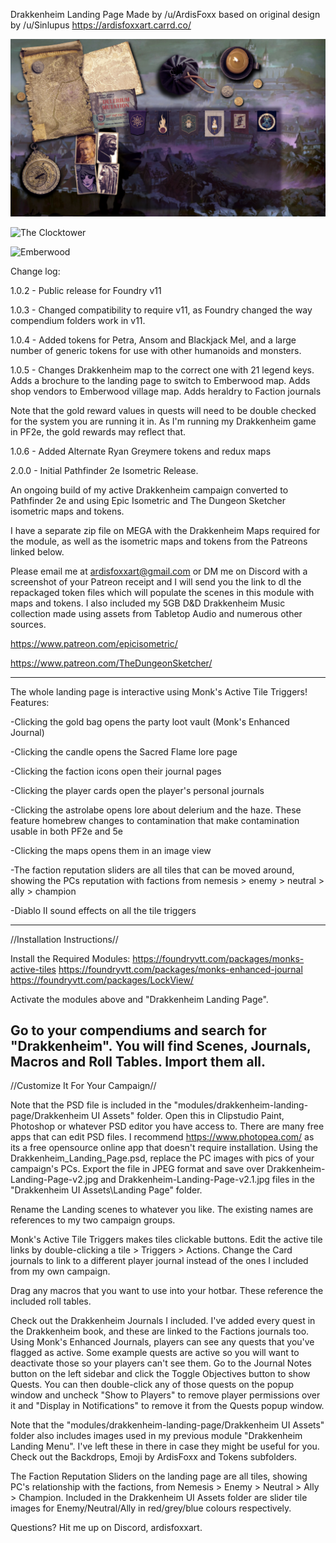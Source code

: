 Drakkenheim Landing Page
Made by /u/ArdisFoxx based on original design by /u/Sinlupus
https://ardisfoxxart.carrd.co/

![The Landing Page](https://github.com/ArdisFoxx/drakkenheim-landing-page/blob/a54158aeb005c406ea030c7dfd8c7b1e8c5d27b3/Drakkenheim%20UI%20Assets/Landing%20Page/Drakkenheim-Landing-Page-v2.jpg?raw=true)

![The Clocktower](https://github.com/ArdisFoxx/drakkenheim-landing-page/blob/3cac2251c785a24ad11ffd35847d2daff72e605d/Drakkenheim%20UI%20Assets/MapsIso/Clocktower_Iso.jpg?raw=true)

![Emberwood](https://github.com/ArdisFoxx/drakkenheim-landing-page/blob/3cac2251c785a24ad11ffd35847d2daff72e605d/Drakkenheim%20UI%20Assets/Landing%20Page/Emberwood%20Isometric%20by%20side_way.jpg?raw=true)

Change log: 

1.0.2 - Public release for Foundry v11


1.0.3 - Changed compatibility to require v11, as Foundry changed the way compendium folders work in v11.

1.0.4 - Added tokens for Petra, Ansom and Blackjack Mel, and a large number of generic tokens for use with other humanoids and monsters.

1.0.5 - Changes Drakkenheim map to the correct one with 21 legend keys. Adds a brochure to the landing page to switch to Emberwood map. Adds shop vendors to Emberwood village map. Adds heraldry to Faction journals

Note that the gold reward values in quests will need to be double checked for the system you are running it in. As I'm running my Drakkenheim game in PF2e, the gold rewards may reflect that.

1.0.6 - Added Alternate Ryan Greymere tokens and redux maps

2.0.0 - Initial Pathfinder 2e Isometric Release. 

An ongoing build of my active Drakkenheim campaign converted to Pathfinder 2e and using Epic Isometric and The Dungeon Sketcher isometric maps and tokens. 

I have a separate zip file on MEGA with the Drakkenheim Maps required for the module, as well as the isometric maps and tokens from the Patreons linked below. 

Please email me at ardisfoxxart@gmail.com or DM me on Discord with a screenshot of your Patreon receipt and I will send you the link to dl the repackaged token files which will populate the scenes in this module with maps and tokens. I also included my 5GB D&D Drakkenheim Music collection made using assets from Tabletop Audio and numerous other sources.

https://www.patreon.com/epicisometric/

https://www.patreon.com/TheDungeonSketcher/

-----------------

The whole landing page is interactive using Monk's Active Tile Triggers! Features:

-Clicking the gold bag opens the party loot vault (Monk's Enhanced Journal)

-Clicking the candle opens the Sacred Flame lore page

-Clicking the faction icons open their journal pages

-Clicking the player cards open the player's personal journals

-Clicking the astrolabe opens lore about delerium and the haze. These feature homebrew changes to contamination that make contamination usable in both PF2e and 5e

-Clicking the maps opens them in an image view

-The faction reputation sliders are all tiles that can be moved around, showing the PCs reputation with factions from nemesis > enemy > neutral > ally > champion

-Diablo II sound effects on all the tile triggers

-----------------

//Installation Instructions//

Install the Required Modules:
https://foundryvtt.com/packages/monks-active-tiles
https://foundryvtt.com/packages/monks-enhanced-journal
https://foundryvtt.com/packages/LockView/

Activate the modules above and "Drakkenheim Landing Page".

Go to your compendiums and search for "Drakkenheim". You will find Scenes, Journals, Macros and Roll Tables. Import them all.
-----------------

//Customize It For Your Campaign//

Note that the PSD file is included in the "modules/drakkenheim-landing-page/Drakkenheim UI Assets" folder. Open this in Clipstudio Paint, Photoshop or whatever PSD editor you have access to. There are many free apps that can edit PSD files. I recommend https://www.photopea.com/ as its a free opensource online app that doesn't require installation.
Using the Drakkenheim_Landing_Page.psd, replace the PC images with pics of your campaign's PCs. 
Export the file in JPEG format and save over Drakkenheim-Landing-Page-v2.jpg and Drakkenheim-Landing-Page-v2.1.jpg files in the "Drakkenheim UI Assets\Landing Page" folder.

Rename the Landing scenes to whatever you like. The existing names are references to my two campaign groups.

Monk's Active Tile Triggers makes tiles clickable buttons. 
Edit the active tile links by double-clicking a tile > Triggers > Actions. 
Change the Card journals to link to a different player journal instead of the ones I included from my own campaign.

Drag any macros that you want to use into your hotbar. These reference the included roll tables.

Check out the Drakkenheim Journals I included. I've added every quest in the Drakkenheim book, and these are linked to the Factions journals too. Using Monk's Enhanced Journals, players can see any quests that you've flagged as active.
Some example quests are active so you will want to deactivate those so your players can't see them. Go to the Journal Notes button on the left sidebar and click the Toggle Objectives button to show Quests. You can then double-click any of those quests on the popup window and uncheck "Show to Players" to remove player permissions over it and "Display in Notifications" to remove it from the Quests popup window.

Note that the "modules/drakkenheim-landing-page/Drakkenheim UI Assets" folder also includes images used in my previous module "Drakkenheim Landing Menu". I've left these in there in case they might be useful for you. Check out the Backdrops, Emoji by ArdisFoxx and Tokens subfolders.

The Faction Reputation Sliders on the landing page are all tiles, showing PC's relationship with the factions, from Nemesis > Enemy > Neutral > Ally > Champion. Included in the Drakkenheim UI Assets folder are slider tile images for Enemy/Neutral/Ally in red/grey/blue colours respectively. 

Questions? Hit me up on Discord, ardisfoxxart.
